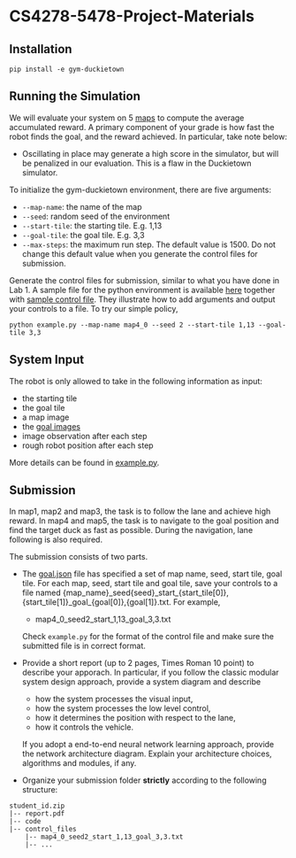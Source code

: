 # CS4278-5478-Project-Materials

## Installation

`pip install -e gym-duckietown`

## Running the Simulation

We will evaluate your system on 5 [maps](./gym-duckietown/gym_duckietown/map_2021/) to compute the average accumulated
reward. A primary component of your grade is how fast the robot finds the goal, and the reward achieved. In particular,
take note below:

- Oscillating in place may generate a high score in the simulator, but will be penalized in our evaluation. This is a
  flaw in the Duckietown simulator.

To initialize the gym-duckietown environment, there are five arguments:

- `--map-name`: the name of the map
- `--seed`: random seed of the environment
- `--start-tile`: the starting tile. E.g. 1,13
- `--goal-tile`: the goal tile. E.g. 3,3
- `--max-steps`: the maximum run step. The default value is 1500. Do not change this default value when you generate the
  control files for submission.

Generate the control files for submission, similar to what you have done in Lab 1. A sample file for the python
environment is available [here](./example.py) together
with [sample control file](./map4_0_seed2_start_1,13_goal_3,3.txt). They illustrate how to add arguments and output your
controls to a file. To try our simple policy,

```
python example.py --map-name map4_0 --seed 2 --start-tile 1,13 --goal-tile 3,3
```

## System Input

The robot is only allowed to take in the following information as input:

- the starting tile
- the goal tile
- a map image
- the [goal images](./goal_images)
- image observation after each step
- rough robot position after each step

More details can be found in [example.py](./example.py).

## Submission

In map1, map2 and map3, the task is to follow the lane and achieve high reward. In map4 and map5, the task is to
navigate to the goal position and find the target duck as fast as possible. During the navigation, lane following is
also required.

The submission consists of two parts.

- The [goal.json](./goal.json) file has specified a set of map name, seed, start tile, goal tile. For each map, seed,
  start tile and goal tile, save your controls to a file named
  {map_name}\_seed{seed}\_start\_{start_tile\[0\]},{start_tile\[1\]}\_goal\_{goal\[0\]},{goal\[1\]}.txt. For example,
    - map4_0_seed2_start_1,13_goal_3,3.txt

  Check `example.py` for the format of the control file and make sure the submitted file is in correct format.


- Provide a short report (up to 2 pages, Times Roman 10 point) to describe your apporach. In particular, if you follow
  the classic modular system design approach, provide a system diagram and describe
    - how the system processes the visual input,
    - how the system processes the low level control,
    - how it determines the position with respect to the lane,
    - how it controls the vehicle.

  If you adopt a end-to-end neural network learning approach, provide the network architecture diagram. Explain your
  architecture choices, algorithms and modules, if any.

- Organize your submission folder **strictly** according to the following structure:

```
student_id.zip
|-- report.pdf
|-- code
|-- control_files
    |-- map4_0_seed2_start_1,13_goal_3,3.txt
    |-- ...
```

